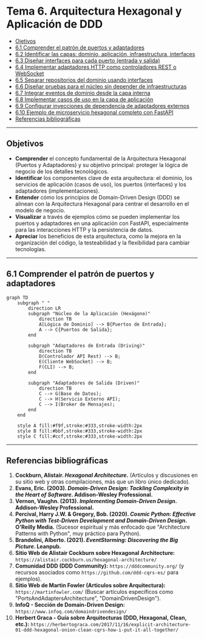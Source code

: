 # Tema 6. Arquitectura Hexagonal y Aplicación de DDD
  
  - [Ojetivos](#objetivos)  
  - [6.1 Comprender el patrón de puertos y adaptadores](#61-comprender-el-patrón-de-puertos-y-adaptadores)
  - [6.2 Identificar las capas: dominio, aplicación, infraestructura, interfaces](#62-identificar-las-capas-dominio-aplicación-infraestructura-interfaces)
  - [6.3 Diseñar interfaces para cada puerto (entrada y salida)](#63-diseñar-interfaces-para-cada-puerto-entrada-y-salida)
  - [6.4 Implementar adaptadores HTTP como controladores REST o WebSocket](#64-implementar-adaptadores-http-como-controladores-rest-o-websocket)
  - [6.5 Separar repositorios del dominio usando interfaces](#65-separar-repositorios-del-dominio-usando-interfaces)
  - [6.6 Diseñar pruebas para el núcleo sin depender de infraestructuras](#66-diseñar-pruebas-para-el-núcleo-sin-depender-de-infraestructuras)
  - [6.7 Integrar eventos de dominio desde la capa interna](#67-integrar-eventos-de-dominio-desde-la-capa-interna)
  - [6.8 Implementar casos de uso en la capa de aplicación](#68-implementar-casos-de-uso-en-la-capa-de-aplicación)   
  - [6.9 Configurar inyecciones de dependencia de adaptadores externos](#69-configurar-inyecciones-de-dependencia-de-adaptadores-externos)
  - [6.10 Ejemplo de microservicio hexagonal completo con FastAPI](#610-ejemplo-de-microservicio-hexagonal-completo-con-fastapi)
  - [Referencias bibliográficas](#referencias-bibliográficas)

---
## Objetivos 



* **Comprender** el concepto fundamental de la Arquitectura Hexagonal (Puertos y Adaptadores) y su objetivo principal: proteger la lógica de negocio de los detalles tecnológicos.
*  **Identificar** los componentes clave de esta arquitectura: el dominio, los servicios de aplicación (casos de uso), los puertos (interfaces) y los adaptadores (implementaciones).
*  **Entender** cómo los principios de Domain-Driven Design (DDD) se alinean con la Arquitectura Hexagonal para centrar el desarrollo en el modelo de negocio.
*  **Visualizar** a través de ejemplos cómo se pueden implementar los puertos y adaptadores en una aplicación con FastAPI, especialmente para las interacciones HTTP y la persistencia de datos.
*  **Apreciar** los beneficios de esta arquitectura, como la mejora en la organización del código, la testeabilidad y la flexibilidad para cambiar tecnologías.


---


## 6.1 Comprender el patrón de puertos y adaptadores

```mermaid
graph TD
    subgraph " "
        direction LR
        subgraph "Núcleo de la Aplicación (Hexágono)"
            direction TB
            A[Lógica de Dominio] --> B{Puertos de Entrada};
            A --> C{Puertos de Salida};
        end

        subgraph "Adaptadores de Entrada (Driving)"
            direction TB
            D(Controlador API Rest) --> B;
            E(Cliente WebSocket) --> B;
            F(CLI) --> B;
        end

        subgraph "Adaptadores de Salida (Driven)"
            direction TB
            C --> G(Base de Datos);
            C --> H(Servicio Externo API);
            C --> I(Broker de Mensajes);
        end
    end

    style A fill:#f9f,stroke:#333,stroke-width:2px
    style B fill:#bbf,stroke:#333,stroke-width:2px
    style C fill:#ccf,stroke:#333,stroke-width:2px
```

---


## Referencias bibliográficas

1.  **Cockburn, Alistair. *Hexagonal Architecture*.** (Artículos y discusiones en su sitio web y otras compilaciones, más que un libro único dedicado).
2.  **Evans, Eric. (2003). *Domain-Driven Design: Tackling Complexity in the Heart of Software*. Addison-Wesley Professional.**
3.  **Vernon, Vaughn. (2013). *Implementing Domain-Driven Design*. Addison-Wesley Professional.**
4.  **Percival, Harry J.W. & Gregory, Bob. (2020). *Cosmic Python: Effective Python with Test-Driven Development and Domain-Driven Design*. O'Reilly Media.** (Sucesor espiritual y más enfocado que "Architecture Patterns with Python", muy práctico para Python).
5.  **Brandolini, Alberto. (2021). *EventStorming: Discovering the Big Picture*. Leanpub.**
6.  **Sitio Web de Alistair Cockburn sobre Hexagonal Architecture:**
    `https://alistair.cockburn.us/hexagonal-architecture/`
7.  **Comunidad DDD (DDD Community):**
    `https://dddcommunity.org/` (y recursos asociados como `https://github.com/ddd-cqrs-es/` para ejemplos).
8.  **Sitio Web de Martin Fowler (Artículos sobre Arquitectura):**
    `https://martinfowler.com/` (Buscar artículos específicos como "PortsAndAdaptersArchitecture", "DomainDrivenDesign").
9.  **InfoQ - Sección de Domain-Driven Design:**
    `https://www.infoq.com/domaindrivendesign/`
10. **Herbert Graca - Guía sobre Arquitecturas (DDD, Hexagonal, Clean, etc.):**
    `https://herbertograca.com/2017/11/16/explicit-architecture-01-ddd-hexagonal-onion-clean-cqrs-how-i-put-it-all-together/`
